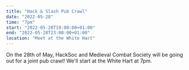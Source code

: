 ```yaml
---
title: "Hack & Slash Pub Crawl"
date: "2022-05-28"
time: "7pm"
start: "2022-05-28T19:00:00+01:00"
end: "2022-05-28T23:00:00+01:00"
location: "Meet at the White Hart"
---
```


On the 28th of May, HackSoc and Medieval Combat Society will be going out for a joint pub crawl! We'll start at the White Hart at 7pm.

